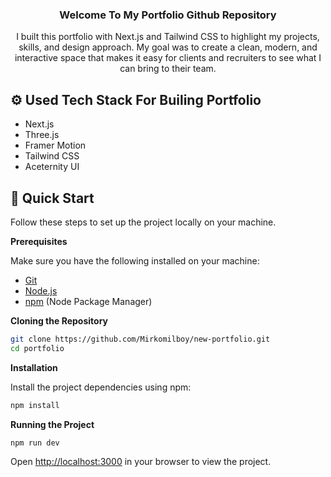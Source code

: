 <div align="center">
  <h3 align="center">Welcome To My Portfolio Github Repository</h3>
</div>

<p align="center">I built this portfolio with Next.js and Tailwind CSS to highlight my projects, skills, and design approach. My goal was to create a clean, modern, and interactive space that makes it easy for clients and recruiters to see what I can bring to their team.</p>


## <a name="tech-stack">⚙️ Used Tech Stack For Builing Portfolio</a>

- Next.js
- Three.js
- Framer Motion
- Tailwind CSS
- Aceternity UI

## <a name="quick-start">🤸 Quick Start</a>

Follow these steps to set up the project locally on your machine.

**Prerequisites**

Make sure you have the following installed on your machine:

- [Git](https://git-scm.com/)
- [Node.js](https://nodejs.org/en)
- [npm](https://www.npmjs.com/) (Node Package Manager)

**Cloning the Repository**

```bash
git clone https://github.com/Mirkomilboy/new-portfolio.git
cd portfolio
```

**Installation**

Install the project dependencies using npm:

```bash
npm install
```

**Running the Project**

```bash
npm run dev
```

Open [http://localhost:3000](http://localhost:3000) in your browser to view the project.